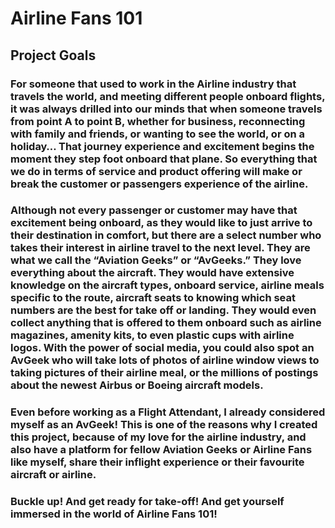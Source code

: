# Airline Fans 101

## Project Goals

### For someone that used to work in the Airline industry that travels the world, and meeting different people onboard flights, it was always drilled into our minds that when someone travels from point A to point B, whether for business, reconnecting with family and friends, or wanting to see the world, or on a holiday… That journey experience and excitement begins the moment they step foot onboard that plane. So everything that we do in terms of service and product offering will make or break the customer or passengers experience of the airline. 
### Although not every passenger or customer may have that excitement being onboard, as they would like to just arrive to their destination in comfort, but there are a select number who takes their interest in airline travel to the next level. They are what we call the “Aviation Geeks” or “AvGeeks.” They love everything about the aircraft. They would have extensive knowledge on the aircraft types, onboard service, airline meals specific to the route, aircraft seats to knowing which seat numbers are the best for take off or landing. They would even collect anything that is offered to them onboard such as airline magazines, amenity kits, to even plastic cups with airline logos. With the power of social media, you could also spot an AvGeek who will take lots of photos of airline window views to taking pictures of their airline meal, or the millions of postings about the newest Airbus or Boeing aircraft models.
### Even before working as a Flight Attendant, I already considered myself as an AvGeek! This is one of the reasons why I created this project, because of my love for the airline industry, and also have a platform for fellow Aviation Geeks or Airline Fans like myself, share their inflight experience or their favourite aircraft or airline. 
### Buckle up! And get ready for take-off! And get yourself immersed in the world of Airline Fans 101! 



